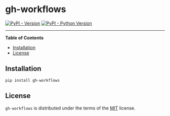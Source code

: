 # gh-workflows

[![PyPI - Version](https://img.shields.io/pypi/v/gh-workflows.svg)](https://pypi.org/project/gh-workflows)
[![PyPI - Python Version](https://img.shields.io/pypi/pyversions/gh-workflows.svg)](https://pypi.org/project/gh-workflows)

-----

**Table of Contents**

- [Installation](#installation)
- [License](#license)

## Installation

```console
pip install gh-workflows
```

## License

`gh-workflows` is distributed under the terms of the [MIT](https://spdx.org/licenses/MIT.html) license.

